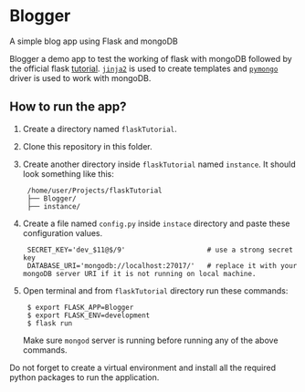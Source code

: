 # Blogger
A simple blog app using Flask and mongoDB

Blogger a demo app to test the working of flask with mongoDB followed by the official flask [tutorial](https://flask.palletsprojects.com/en/1.1.x/tutorial/). [`jinja2`](https://jinja.palletsprojects.com/en/2.11.x/) is used to create templates and [`pymongo`](https://api.mongodb.com/python/current/api/pymongo/index.html) driver is used to work with mongoDB.

## How to run the app?

1. Create a directory named `flaskTutorial`. 
2. Clone this repository in this folder. 
3. Create another directory inside `flaskTutorial` named `instance`. It should look something like this:

        /home/user/Projects/flaskTutorial
        ├── Blogger/
        ├── instance/
4. Create a file named `config.py` inside `instace` directory and paste these configuration values.

        SECRET_KEY='dev_$11@$/9'                    # use a strong secret key
        DATABASE_URI='mongodb://localhost:27017/'   # replace it with your mongoDB server URI if it is not running on local machine.

5. Open terminal and from `flaskTutorial` directory run these commands:

        $ export FLASK_APP=Blogger
        $ export FLASK_ENV=development
        $ flask run
        
    Make sure `mongod` server is running before running any of the above commands.  
    
Do not forget to create a virtual environment and install all the required python packages to run the application.
